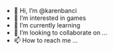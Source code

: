 - 👋 Hi, I’m @karenbanci
- 👀 I’m interested in games
- 🌱 I’m currently learning
- 💞️ I’m looking to collaborate on ...
- 📫 How to reach me ...

<!---
karenbanci/karenbanci is a ✨ special ✨ repository because its `README.md` (this file) appears on your GitHub profile.
You can click the Preview link to take a look at your changes.
--->
